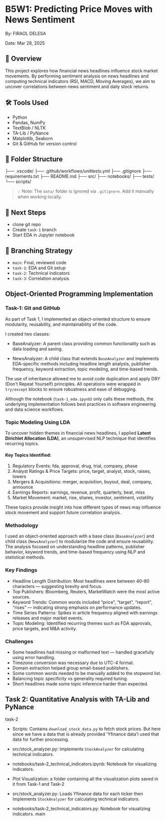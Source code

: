 # B5W1: Predicting Price Moves with News Sentiment  

By: FIRAOL DELESA  

Date: Mar 28, 2025

## 🌟 Overview

This project explores how financial news headlines influence stock market movements. By performing sentiment analysis on news headlines and computing technical indicators (RSI, MACD, Moving Averages), we aim to uncover correlations between news sentiment and daily stock returns.

## 🛠️ Tools Used

- Python
- Pandas, NumPy
- TextBlob / NLTK
- TA-Lib / PyNance
- Matplotlib, Seaborn
- Git & GitHub for version control

## 📁 Folder Structure

├── .vscode/
├── .github/workflows/unittests.yml
├── .gitignore
├── requirements.txt
├── README.md
├── src/
├── notebooks/
├── tests/
└── scripts/



> 💡 Note: The `data/` folder is ignored via `.gitignore`. Add it manually when working locally.

## 🚀 Next Steps

- clone git repo
- Create `task-1` branch
- Start EDA in Jupyter notebook

## 📌 Branching Strategy

- `main`: Final, reviewed code
- `task-1`: EDA and Git setup
- `task-2`: Technical indicators
- `task-3`: Correlation analysis

## Object-Oriented Programming Implementation

### Task-1:  Git and GitHub

As part of Task 1, I implemented an object-oriented structure to ensure modularity, reusability, and maintainability of the code.

I created two classes:

- BaseAnalyzer: A parent class providing common functionality such as data loading and saving.

- NewsAnalyzer: A child class that extends `BaseAnalyzer` and implements EDA-specific methods including headline length analysis, publisher frequency, keyword extraction, topic modeling, and time-based trends.

The use of inheritance allowed me to avoid code duplication and apply DRY (Don't Repeat Yourself) principles. All operations were wrapped in `try/except` blocks to ensure robustness and ease of debugging.

Although the notebook (`task-1_eda.ipynb`) only calls these methods, the underlying implementation follows best practices in software engineering and data science workflows.

### Topic Modeling Using LDA

To uncover hidden themes in financial news headlines, I applied **Latent Dirichlet Allocation (LDA)**, an unsupervised NLP technique that identifies recurring topics.

#### Key Topics Identified:

1. Regulatory Events: fda, approval, drug, trial, company, phase
2. Analyst Ratings & Price Targets: price, target, analyst, stock, raises, lowers
3. Mergers & Acquisitions: merger, acquisition, buyout, deal, company, announce
4. Earnings Reports: earnings, revenue, profit, quarterly, beat, miss
5. Market Movement: market, rise, shares, investor, sentiment, volatility

These topics provide insight into how different types of news may influence stock movement and support future correlation analysis.

### Methodology

I used an object-oriented approach with a base class (`BaseAnalyzer`) and child class (`NewsAnalyzer`) to modularize the code and ensure reusability. The analysis focused on understanding headline patterns, publisher behavior, keyword trends, and time-based frequency using NLP and statistical methods.

### Key Findings

- Headline Length Distribution: Most headlines were between 40–80 characters — suggesting brevity and focus.
- Top Publishers: Bloomberg, Reuters, MarketWatch were the most active sources.
- Keyword Trends: Common words included “price”, “target”, “report”, “rises” — indicating strong emphasis on performance updates.
- Time Series Patterns: Spikes in article frequency aligned with earnings releases and major market events.
- Topic Modeling: Identified recurring themes such as FDA approvals, price targets, and M&A activity.

### Challenges

- Some headlines had missing or malformed text — handled gracefully using error handling.
- Timezone conversion was necessary due to UTC-4 format.
- Domain extraction helped group email-based publishers.
- Some common words needed to be manually added to the stopword list.
- Balancing topic specificity vs generality required tuning.
- Short headlines made some topic inference harder than expected.

## Task 2: Quantitative Analysis with TA-Lib and PyNance

 task-2
- Scripts: Contains `download_stock_data.py` to fetch stock prices. But here since we have a data that is already provided 'Yfinance data'I used that data for further processing.
- src/stock_analyzer.py: Implements `StockAnalyzer` for calculating technical indicators.
- notebooks/task-2_technical_indicators.ipynb: Notebook for visualizing indicators.
- Plot Visualization: a folder containing all the visualization plots saved in it from Task-1 and Task-2

- src/stock_analyzer.py: Loads Yfinance data for each ticker then Implements `StockAnalyzer` for calculating technical indicators.
- notebooks/task-2_technical_indicators.py: Notebook for visualizing indicators.
 main
